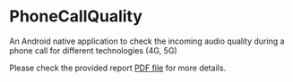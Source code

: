 # PhoneCallQuality
An Android native application to check the incoming audio quality during a phone call for different technologies (4G, 5G)

Please check the provided report [PDF file](https://github.com/iliyami/PhoneCallQuality/blob/master/Debaran_Report.pdf) for more details.